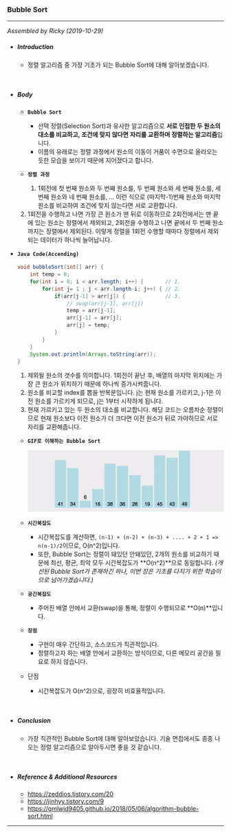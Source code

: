 ### Bubble Sort

---

*Assembled by Ricky (2019-10-29)*

- ##### Introduction
  
  - 정렬 알고리즘 중 가장 기초가 되는 Bubble Sort에 대해 알아보겠습니다.

<br>

- ##### Body

  - **```Bubble Sort```**

    - 선택 정렬(Selection Sort)과 유사한 알고리즘으로 **서로 인접한 두 원소의 대소를 비교하고, 조건에 맞지 않다면 자리를 교환하며 정렬하는 알고리즘**입니다.
    - 이름의 유래로는 정렬 과정에서 원소의 이동이 거품이 수면으로 올라오는 듯한 모습을 보이기 때문에 지어졌다고 합니다.

  - **```정렬 과정```**

    1. 1회전에 첫 번째 원소와 두 번째 원소를, 두 번째 원소와 세 번째 원소를, 세 번째 원소와 네 번째 원소를, … 이런 식으로  (마지막-1)번째 원소와 마지막 원소를 비교하여 조건에 맞지 않는다면 서로 교환합니다.
  2. 1회전을 수행하고 나면 가장 큰 원소가 맨 뒤로 이동하므로 2회전에서는 맨 끝에 있는 원소는 정렬에서 제외되고, 2회전을 수행하고 나면 끝에서 두 번째 원소까지는 정렬에서 제외된다. 이렇게 정렬을 1회전 수행할 때마다 정렬에서 제외되는 데이터가 하나씩 늘어납니다.
  
- **```Java Code(Accending)```**
  
    ```java
    void bubbleSort(int[] arr) {
        int temp = 0;
    	for(int i = 0; i < arr.length; i++) {       // 1.
    		for(int j= 1 ; j < arr.length-i; j++) { // 2.
    			if(arr[j-1] > arr[j]) {             // 3.
                    // swap(arr[j-1], arr[j])
    				temp = arr[j-1];
    				arr[j-1] = arr[j];
    				arr[j] = temp;
    			}
    		}
    	}
    	System.out.println(Arrays.toString(arr));
  }
    ```

    1. 제외될 원소의 갯수를 의미합니다. 1회전이 끝난 후, 배열의 마지막 위치에는 가장 큰 원소가 위치하기 때문에 하나씩 증가시켜줍니다.
    2. 원소를 비교할 index를 뽑을 반복문입니다. j는 현재 원소를 가르키고, j-1은 이전 원소를 가르키게 되므로, j는 1부터 시작하게 됩니다.
    3. 현재 가르키고 있는 두 원소의 대소를 비교합니다. 해당 코드는 오름차순 정렬이므로 현재 원소보다 이전 원소가 더 크다면 이전 원소가 뒤로 가야하므로 서로 자리를 교환해줍니다.
  
  - **```GIF로 이해하는 Bubble Sort```**
  
    <img src="./resources/bubble-sort-001.gif">
  
  - **```시간복잡도```**
    - 시간복잡도를 계산하면, ```(n-1) + (n-2) + (n-3) + .... + 2 + 1 => n(n-1)/2```이므로, O(n^2)입니다.  
    - 또한, Bubble Sort는 정렬이 돼있던 안돼있던, 2개의 원소를 비교하기 때문에 최선, 평균, 최악 모두 시간복잡도가 **O(n^2)**으로 동일합니다. *(개선된 Bubble Sort가 존재하긴 하나, 이번 장은 기초를 다지기 위한 학습이므로 넘어가겠습니다.)*
  - **```공간복잡도```**
    - 주어진 배열 안에서 교환(swap)을 통해, 정렬이 수행되므로 **O(n)**입니다.
  - **```장점```**
    - 구현이 매우 간단하고, 소스코드가 직관적입니다.
    - 정렬하고자 하는 배열 안에서 교환하는 방식이므로, 다른 메모리 공간을 필요로 하지 않습니다.
  - 단점
    - 시간복잡도가 O(n^2)으로, 굉장히 비효율적입니다.

<br>

- ##### Conclusion

  - 가장 직관적인 Bubble Sort에 대해 알아보았습니다. 기술 면접에서도 종종 나오는 정렬 알고리즘으로 알아두시면 좋을 것 같습니다.

<br>

- ##### Reference & Additional Resources

  - https://zeddios.tistory.com/20 
  - https://jinhyy.tistory.com/9 
  - https://gmlwjd9405.github.io/2018/05/06/algorithm-bubble-sort.html 

---



